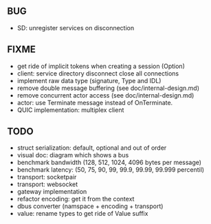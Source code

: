 ## BUG

-   SD: unregister services on disconnection

## FIXME

-   get ride of implicit tokens when creating a session (Option)
-   client: service directory disconnect close all connections
-   implement raw data type (signature, Type and IDL)
-   remove double message buffering (see doc/internal-design.md)
-   remove concurrent actor access (see doc/internal-design.md)
-   actor: use Terminate message instead of OnTerminate.
-   QUIC implementation: multiplex client

## TODO

-   struct serialization: default, optional and out of order
-   visual doc: diagram which shows a bus
-   benchmark bandwidth (128, 512, 1024, 4096 bytes per message)
-   benchmark latency: (50, 75, 90, 99, 99.9, 99.99, 99.999 percentil)
-   transport: socketpair
-   transport: websocket
-   gateway implementation
-   refactor encoding: get it from the context
-   dbus converter (namspace + encoding + transport)
-   value: rename types to get ride of Value suffix

